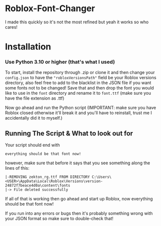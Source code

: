# Roblox-Font-Changer
I made this quickly so it's not the most refined but yeah it works so who cares!

# Installation
### Use Python 3.10 or higher (that's what I used)

To start, install the repository through .zip or clone it and then change your ```config.json``` to have the ```"robloxVersionsPath"``` field be your Roblox versions directory, also feel free to add to the blacklist in the JSON file if you want some fonts not to be changed!
Save that and then drop the font you would like to use in the ```font``` directory and rename it to ```font.ttf``` (make sure you have the file extension as .ttf)

Now go ahead and run the Python script (IMPORTANT: make sure you have Roblox closed otherwise it'll break it and you'll have to reinstall, trust me I accidentally did it to myself.)

## Running The Script & What to look out for
Your script should end with 
```
everything should be that font now!
```

however, make sure that before it says that you see something along the lines of this:
```
|-REMOVING zekton_rg.ttf FROM DIRECTORY C:\Users\<USER>\AppData\Local\Roblox\Versions\version-24872f7beace4d0a\content\fonts
|-> File deleted successfully
```

If all of that is working then go ahead and start up Roblox, now everything should be that font now!

If you run into any errors or bugs then it's probably something wrong with your JSON format so make sure to double-check that!
